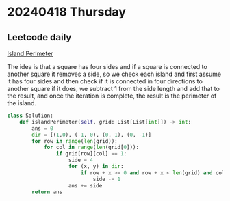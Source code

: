 # 20240418 Thursday

## Leetcode daily

[Island Perimeter](https://leetcode.com/problems/island-perimeter/?envType=daily-question&envId=2024-04-18)

The idea is that a square has four sides and if a square is connected to another square it removes a side, so we check each island and first assume it has four sides and then check if it is connected in four directions to another square if it does, we subtract 1 from the side length and add that to the result, and once the iteration is complete, the result is the perimeter of the island.

```py
class Solution:
    def islandPerimeter(self, grid: List[List[int]]) -> int:
        ans = 0
        dir = [(1,0), (-1, 0), (0, 1), (0, -1)]
        for row in range(len(grid)):
            for col in range(len(grid[0])):
                if grid[row][col] == 1:
                    side = 4
                    for (x, y) in dir:
                        if row + x >= 0 and row + x < len(grid) and col + y >= 0 and col + y < len(grid[0]) and grid[row + x][col + y] == 1:
                            side -= 1
                    ans += side
        return ans
```
